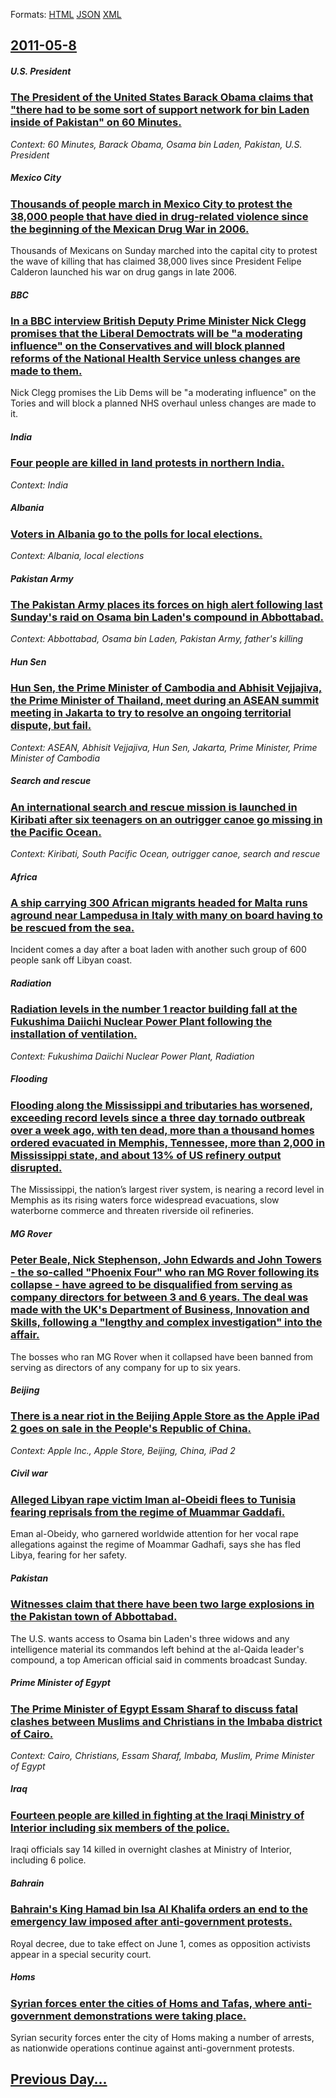 
Formats: [HTML](2011/05/8/index.html)  [JSON](2011/05/8/index.json)  [XML](2011/05/8/index.xml)  

## [2011-05-8](/news/2011/05/8/index.md)

##### U.S. President
### [The President of the United States Barack Obama claims that "there had to be some sort of support network for bin Laden inside of Pakistan" on 60 Minutes. ](/news/2011/05/8/the-president-of-the-united-states-barack-obama-claims-that-there-had-to-be-some-sort-of-support-network-for-bin-laden-inside-of-pakistan.md)
_Context: 60 Minutes, Barack Obama, Osama bin Laden, Pakistan, U.S. President_

##### Mexico City
### [Thousands of people march in Mexico City to protest the 38,000 people that have died in drug-related violence since the beginning of the Mexican Drug War in 2006. ](/news/2011/05/8/thousands-of-people-march-in-mexico-city-to-protest-the-38-000-people-that-have-died-in-drug-related-violence-since-the-beginning-of-the-mex.md)
Thousands of Mexicans on Sunday marched into the capital city to protest the wave of killing that has claimed 38,000 lives since President Felipe Calderon launched his war on drug gangs in late 2006.

##### BBC
### [In a BBC interview British Deputy Prime Minister Nick Clegg promises that the Liberal Democtrats will be "a moderating influence" on the Conservatives and will block planned reforms of the National Health Service unless changes are made to them. ](/news/2011/05/8/in-a-bbc-interview-british-deputy-prime-minister-nick-clegg-promises-that-the-liberal-democtrats-will-be-a-moderating-influence-on-the-con.md)
Nick Clegg promises the Lib Dems will be &quot;a moderating influence&quot; on the Tories and will block a planned NHS overhaul unless changes are made to it.

##### India
### [Four people are killed in land protests in northern India. ](/news/2011/05/8/four-people-are-killed-in-land-protests-in-northern-india.md)
_Context: India_

##### Albania
### [Voters in Albania go to the polls for local elections. ](/news/2011/05/8/voters-in-albania-go-to-the-polls-for-local-elections.md)
_Context: Albania, local elections_

##### Pakistan Army
### [The Pakistan Army places its forces on high alert following last Sunday's raid on Osama bin Laden's compound in Abbottabad. ](/news/2011/05/8/the-pakistan-army-places-its-forces-on-high-alert-following-last-sunday-s-raid-on-osama-bin-laden-s-compound-in-abbottabad.md)
_Context: Abbottabad, Osama bin Laden, Pakistan Army, father's killing_

##### Hun Sen
### [Hun Sen, the Prime Minister of Cambodia and Abhisit Vejjajiva, the Prime Minister of Thailand, meet during an ASEAN summit meeting in Jakarta to try to resolve an ongoing territorial dispute, but fail. ](/news/2011/05/8/hun-sen-the-prime-minister-of-cambodia-and-abhisit-vejjajiva-the-prime-minister-of-thailand-meet-during-an-asean-summit-meeting-in-jakart.md)
_Context: ASEAN, Abhisit Vejjajiva, Hun Sen, Jakarta, Prime Minister, Prime Minister of Cambodia_

##### Search and rescue
### [An international search and rescue mission is launched in Kiribati after six teenagers on an outrigger canoe go missing in the Pacific Ocean. ](/news/2011/05/8/an-international-search-and-rescue-mission-is-launched-in-kiribati-after-six-teenagers-on-an-outrigger-canoe-go-missing-in-the-pacific-ocean.md)
_Context: Kiribati, South Pacific Ocean, outrigger canoe, search and rescue_

##### Africa
### [A ship carrying 300 African migrants headed for Malta runs aground near Lampedusa in Italy with many on board having to be rescued from the sea. ](/news/2011/05/8/a-ship-carrying-300-african-migrants-headed-for-malta-runs-aground-near-lampedusa-in-italy-with-many-on-board-having-to-be-rescued-from-the.md)
Incident comes a day after a boat laden with another such group of 600 people sank off Libyan coast.

##### Radiation
### [Radiation levels in the number 1 reactor building fall at the Fukushima Daiichi Nuclear Power Plant following the installation of ventilation. ](/news/2011/05/8/radiation-levels-in-the-number-1-reactor-building-fall-at-the-fukushima-daiichi-nuclear-power-plant-following-the-installation-of-ventilatio.md)
_Context: Fukushima Daiichi Nuclear Power Plant, Radiation_

##### Flooding
### [Flooding along the Mississippi and tributaries has worsened, exceeding record levels since a three day tornado outbreak over a week ago, with ten dead, more than a thousand homes ordered evacuated in Memphis, Tennessee, more than 2,000 in Mississippi state, and about 13% of US refinery output disrupted. ](/news/2011/05/8/flooding-along-the-mississippi-and-tributaries-has-worsened-exceeding-record-levels-since-a-three-day-tornado-outbreak-over-a-week-ago-wit.md)
The Mississippi, the nation’s largest river system, is nearing a record level in Memphis as its rising waters force widespread evacuations, slow waterborne commerce and threaten riverside oil refineries.

##### MG Rover
### [Peter Beale, Nick Stephenson, John Edwards and John Towers - the so-called "Phoenix Four" who ran MG Rover following its collapse - have agreed to be disqualified from serving as company directors for between 3 and 6 years. The deal was made with the UK's Department of Business, Innovation and Skills, following a "lengthy and complex investigation" into the affair. ](/news/2011/05/8/peter-beale-nick-stephenson-john-edwards-and-john-towers-the-so-called-phoenix-four-who-ran-mg-rover-following-its-collapse-have-agr.md)
The bosses who ran MG Rover when it collapsed have been banned from serving as directors of any company for up to six years.

##### Beijing
### [There is a near riot in the Beijing Apple Store as the Apple iPad 2 goes on sale in the People's Republic of China. ](/news/2011/05/8/there-is-a-near-riot-in-the-beijing-apple-store-as-the-apple-ipad-2-goes-on-sale-in-the-people-s-republic-of-china.md)
_Context: Apple Inc., Apple Store, Beijing, China, iPad 2_

##### Civil war
### [Alleged Libyan rape victim Iman al-Obeidi flees to Tunisia fearing reprisals from the regime of Muammar Gaddafi. ](/news/2011/05/8/alleged-libyan-rape-victim-iman-al-obeidi-flees-to-tunisia-fearing-reprisals-from-the-regime-of-muammar-gaddafi.md)
Eman al-Obeidy, who garnered worldwide attention for her vocal rape allegations against the regime of Moammar Gadhafi, says she has fled Libya, fearing for her safety.

##### Pakistan
### [Witnesses claim that there have been two large explosions in the Pakistan town of Abbottabad. ](/news/2011/05/8/witnesses-claim-that-there-have-been-two-large-explosions-in-the-pakistan-town-of-abbottabad.md)
The U.S. wants access to Osama bin Laden&#39;s three widows and any intelligence material its commandos left behind at the al-Qaida leader&#39;s compound, a top American official said in comments broadcast Sunday. 

##### Prime Minister of Egypt
### [The Prime Minister of Egypt Essam Sharaf to discuss fatal clashes between Muslims and Christians in the Imbaba district of Cairo. ](/news/2011/05/8/the-prime-minister-of-egypt-essam-sharaf-to-discuss-fatal-clashes-between-muslims-and-christians-in-the-imbaba-district-of-cairo.md)
_Context: Cairo, Christians, Essam Sharaf, Imbaba, Muslim, Prime Minister of Egypt_

##### Iraq
### [Fourteen people are killed in fighting at the Iraqi Ministry of Interior including six members of the police. ](/news/2011/05/8/fourteen-people-are-killed-in-fighting-at-the-iraqi-ministry-of-interior-including-six-members-of-the-police.md)
Iraqi officials say 14 killed in overnight clashes at Ministry of Interior, including 6 police.

##### Bahrain
### [Bahrain's King Hamad bin Isa Al Khalifa orders an end to the emergency law imposed after anti-government protests. ](/news/2011/05/8/bahrain-s-king-hamad-bin-isa-al-khalifa-orders-an-end-to-the-emergency-law-imposed-after-anti-government-protests.md)
Royal decree, due to take effect on June 1, comes as opposition activists appear in a special security court.

##### Homs
### [Syrian forces enter the cities of Homs and Tafas, where anti-government demonstrations were taking place. ](/news/2011/05/8/syrian-forces-enter-the-cities-of-homs-and-tafas-where-anti-government-demonstrations-were-taking-place.md)
Syrian security forces enter the city of Homs making a number of arrests, as nationwide operations continue against anti-government protests.

## [Previous Day...](/news/2011/05/7/index.md)

